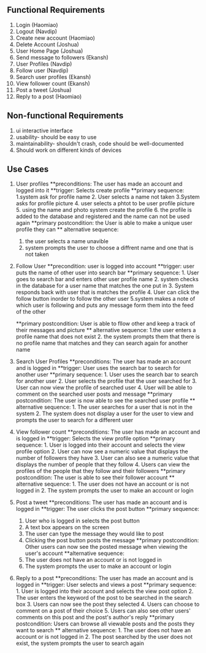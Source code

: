 ## Functional Requirements

1. Login (Haomiao)
2. Logout (Navdip)
3. Create new account (Haomiao)
4. Delete Account (Joshua)
5. User Home Page (Joshua)
6. Send message to followers (Ekansh)
7. User Profiles (Navdip)
8.  Follow user  (Navdip)
9. Search user profiles (Ekansh)
10. View follower count (Ekansh)
11. Post a tweet (Joshua)
12. Reply to a post (Haomiao)

## Non-functional Requirements

1. ui interactive interface
2. usability- should be easy to use
3. maintainability- shouldn't crash, code should be well-documented
4. Should work on different kinds of devices

## Use Cases
1. User profiles
    **preconditions: The user has made an account and logged into it
    **trigger: Selects create profile
    **primary sequence:
	1.system ask for profile name
	2. User selects a name not taken
	3.System asks for profile picture
	4. user selects a phtot to be user profile picture
	5. using the name and photo system create the profile
	6. the profile is added to the database and registered and the name can not be used again
     **primary postcondition: the User is able to make a unique user profile they can
     ** alternative sequence:
	1. the user selects a name unavible
	2. system prompts the user to choose a diffrent name and one that is not taken

2. Follow User
	**precondition: user is logged into account
	**trigger: user puts the name of other user into search bar
	**primary sequence:
		1. User goes to search bar and enters other user profile name
		2. system checks in the database for a user name that matches the one put in
		3. System responds back with user that is matches the profile
		4. User can click the follow button inorder to follow the other user
		5.system makes a note of which user is following and puts any message form them into the feed of the other

	**primary postcondition: User is able to fllow other and keep a track of their messages and picture
	** alternative sequence:
		1.the user enters a profile name that does not exist
		2. the system prompts them that there is no profile name that matches and they can search again for another name

3. Search User Profiles
    **preconditions: The user has made an account and is logged in
    **trigger: User uses the search bar to search for another user
    **primary sequence:
        1. User uses the search bar to search for another user
        2. User selects the profile that the user searched for
        3. User can now view the profile of searched user
        4. User will be able to comment on the searched user posts and message
     **primary postcondition: The user is now able to see the searched user profile
     ** alternative sequence:
        1. The user searches for a user that is not in the system
        2. The system does not display a user for the user to view and prompts the user to search for a different user

4. View follower count
    **preconditions: The user has made an account and is logged in
    **trigger: Selects the view profile option
    **primary sequence:
        1. User is logged into their account and selects the view profile option
        2. User can now see a numeric value that displays the number of followers they have
        3. User can also see a numeric value that displays the number of people that they follow
        4. Users can view the profiles of the people that they follow and their followers
     **primary postcondition: The user is able to see their follower account
     ** alternative sequence:
        1. The user does not have an account or is not logged in
        2. The system prompts the user to make an account or login

5. Post a tweet
    **preconditions: The user has made an account and is logged in
    **trigger: The user clicks the post button
    **primary sequence:
	1. User who is logged in selects the post button
	2. A text box appears on the screen
	3. The user can type the message they would like to post
	4. Clicking the post button posts the message
    **primary postcondition: Other users can now see the posted message when viewing the user's account
    **alternative sequence:
	1. The user does not have an account or is not logged in
	2. The system prompts the user to make an account or login

6. Reply to a post
    **preconditions: The user has made an account and is logged in
    **trigger: User selects and views a post
    **primary sequence:
        1. User is logged into their account and selects the view post option
        2. The user enters the keyword of the post to be searched in the search box
        3. Users can now see the post they selected
        4. Users can choose to comment on a post of their choice
        5. Users can also see other users' comments on this post and the post's author's reply
    **primary postcondition: Users can browse all viewable posts and the posts they want to search
    ** alternative sequence:
        1. The user does not have an account or is not logged in
        2. The post searched by the user does not exist, the system prompts the user to search again
